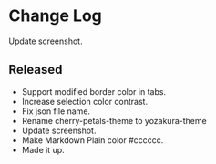 # Change Log

Update screenshot.

## Released

- Support modified border color in tabs.
- Increase selection color contrast.
- Fix json file name.
- Rename cherry-petals-theme to yozakura-theme
- Update screenshot.
- Make Markdown Plain color #cccccc.
- Made it up.
